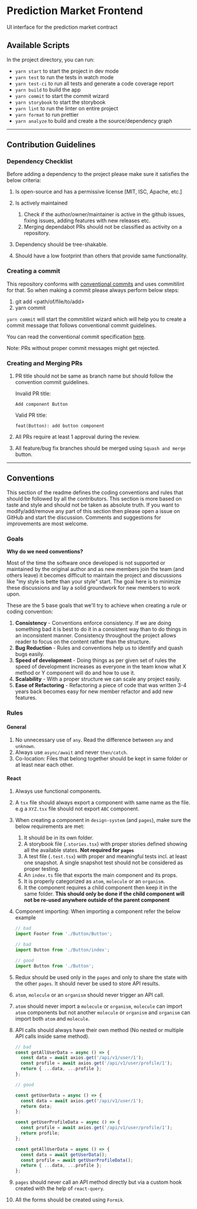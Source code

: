 # Prediction Market Frontend

UI interface for the prediction market contract

## Available Scripts

In the project directory, you can run:

- `yarn start` to start the project in dev mode
- `yarn test` to run the tests in watch mode
- `yarn test-ci` to run all tests and generate a code coverage report
- `yarn build` to build the app
- `yarn commit` to start the commit wizard
- `yarn storybook` to start the storybook
- `yarn lint` to run the linter on entire project
- `yarn format` to run prettier
- `yarn analyze` to build and create a the source/dependency graph

---

## Contribution Guidelines

### Dependency Checklist

Before adding a dependency to the project please make sure it satisfies the below criteria:

1. Is open-source and has a permissive license [MIT, ISC, Apache, etc.]
2. Is actively maintained

   1. Check if the author/owner/maintainer is active in the github issues, fixing issues, adding features with new releases etc.
   2. Merging dependabot PRs should not be classified as activity on a repository.

3. Dependency should be tree-shakable.
4. Should have a low footprint than others that provide same functionality.

### Creating a commit

This repository conforms with [conventional commits](https://www.conventionalcommits.org/) and uses commitilint for that. So when making a commit please always perform below steps:

1. git add <path/of/file/to/add>
2. yarn commit

`yarn commit` will start the commitilint wizard which will help you to create a commit message that follows conventional commit guidelines.

You can read the conventional commit specification [here](https://www.conventionalcommits.org/en/v1.0.0/#specification).

Note: PRs without proper commit messages might get rejected.

### Creating and Merging PRs

1. PR title should not be same as branch name but should follow the convention commit guidelines.

   Invalid PR title:

   ```text
   Add component Button
   ```

   Valid PR title:

   ```text
   feat(Button): add button component
   ```

2. All PRs require at least 1 approval during the review.

3. All feature/bug fix branches should be merged using `Squash and merge` button.

---

## Conventions

This section of the readme defines the coding conventions and rules that should be followed by all the contributors.
This section is more based on taste and style and should not be taken as absolute truth.
If you want to modify/add/remove any part of this section then please open a issue on GitHub and start the discussion.
Comments and suggestions for improvements are most welcome.

### Goals

**Why do we need conventions?**

Most of the time the software once developed is not supported or maintained by the original author and as new members join the team (and others leave) it
becomes difficult to maintain the project and discussions like "my style is bette than your style" start. The goal here is to minimize these discussions and lay a solid groundwork for new members to work upon.

These are the 5 base goals that we'll try to achieve when creating a rule or coding convention:

1. **Consistency** - Conventions enforce consistency. If we are doing something bad it is best to do it in a consistent way than to do things in an inconsistent manner. Consistency throughout the project allows reader to focus on the content rather than the structure.
2. **Bug Reduction** - Rules and conventions help us to identify and quash bugs easily.
3. **Speed of development** - Doing things as per given set of rules the speed of development increases as everyone in the team know what X method or Y component will do and how to use it.
4. **Scalability** - With a proper structure we can scale any project easily.
5. **Ease of Refactoring** - Refactoring a piece of code that was written 3-4 years back becomes easy for new member refactor and add new features.

### Rules

#### General

1. No unnecessary use of `any`. Read the difference between `any` and `unknown`.
2. Always use `async/await` and never `then/catch`.
3. Co-location: Files that belong together should be kept in same folder or at least near each other.

#### React

1. Always use functional components.
2. A `tsx` file should always export a component with same name as the file. e.g a `XYZ.tsx` file should not export `ABC` component.
3. When creating a component in `design-system` (and `pages`), make sure the below requirements are met:
   1. It should be in its own folder.
   2. A storybook file (`.stories.tsx`) with proper stories defined showing all the available states. **Not required for `pages`**
   3. A test file (`.test.tsx`) with proper and meaningful tests incl. at least one snapshot. A single snapshot test should not be considered as proper testing.
   4. An `index.ts` file that exports the main component and its props.
   5. It is properly categorized as `atom`, `molecule` or an `organism`.
   6. It the component requires a child component then keep it in the same folder. **This should only be done if the child component will not be re-used anywhere outside of the parent component**
4. Component importing: When importing a component refer the below example

   ```jsx
   // bad
   import Footer from './Button/Button';

   // bad
   import Button from './Button/index';

   // good
   import Button from './Button';
   ```

5. Redux should be used only in the `pages` and only to share the state with the other `pages`. It should never be used to store API results.
6. `atom`, `molecule` or an `organism` should never trigger an API call.
7. `atom` should never import a `molecule` or `organism`, `molecule` can import `atom` components but not another `molecule` or `organism` and `organism` can import both `atom` and `molecule`.
8. API calls should always have their own method (No nested or multiple API calls inside same method).

   ```js
   // bad
   const getAllUserData = async () => {
     const data = await axios.get('/api/v1/user/1');
     const profile = await axios.get('/api/v1/user/profile/1');
     return { ...data, ...profile };
   };

   // good

   const getUserData = async () => {
     const data = await axios.get('/api/v1/user/1');
     return data;
   };

   const getUserProfileData = async () => {
     const profile = await axios.get('/api/v1/user/profile/1');
     return profile;
   };

   const getAllUserData = async () => {
     const data = await getUserData();
     const profile = await getUserProfileData();
     return { ...data, ...profile };
   };
   ```

9. `pages` should never call an API method directly but via a custom hook created with the help of `react-query`.
10. All the forms should be created using `Formik`.
